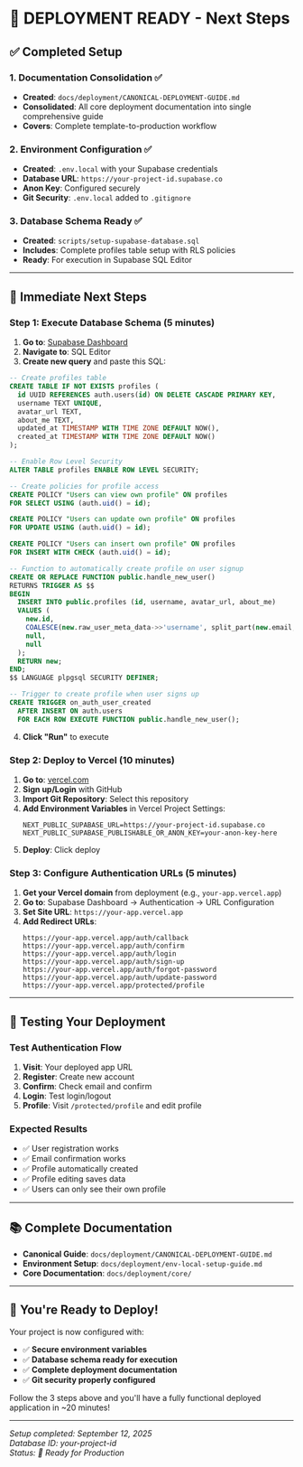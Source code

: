 # 🚀 DEPLOYMENT READY - Next Steps

## ✅ Completed Setup

### 1. Documentation Consolidation ✅
- **Created**: `docs/deployment/CANONICAL-DEPLOYMENT-GUIDE.md`
- **Consolidated**: All core deployment documentation into single comprehensive guide
- **Covers**: Complete template-to-production workflow

### 2. Environment Configuration ✅
- **Created**: `.env.local` with your Supabase credentials
- **Database URL**: `https://your-project-id.supabase.co`
- **Anon Key**: Configured securely
- **Git Security**: `.env.local` added to `.gitignore`

### 3. Database Schema Ready ✅
- **Created**: `scripts/setup-supabase-database.sql`
- **Includes**: Complete profiles table setup with RLS policies
- **Ready**: For execution in Supabase SQL Editor

---

## 🎯 Immediate Next Steps

### Step 1: Execute Database Schema (5 minutes)
1. **Go to**: [Supabase Dashboard](https://supabase.com/dashboard/project/your-project-id)
2. **Navigate to**: SQL Editor
3. **Create new query** and paste this SQL:

```sql
-- Create profiles table
CREATE TABLE IF NOT EXISTS profiles (
  id UUID REFERENCES auth.users(id) ON DELETE CASCADE PRIMARY KEY,
  username TEXT UNIQUE,
  avatar_url TEXT,
  about_me TEXT,
  updated_at TIMESTAMP WITH TIME ZONE DEFAULT NOW(),
  created_at TIMESTAMP WITH TIME ZONE DEFAULT NOW()
);

-- Enable Row Level Security
ALTER TABLE profiles ENABLE ROW LEVEL SECURITY;

-- Create policies for profile access
CREATE POLICY "Users can view own profile" ON profiles 
FOR SELECT USING (auth.uid() = id);

CREATE POLICY "Users can update own profile" ON profiles 
FOR UPDATE USING (auth.uid() = id);

CREATE POLICY "Users can insert own profile" ON profiles 
FOR INSERT WITH CHECK (auth.uid() = id);

-- Function to automatically create profile on user signup
CREATE OR REPLACE FUNCTION public.handle_new_user()
RETURNS TRIGGER AS $$
BEGIN
  INSERT INTO public.profiles (id, username, avatar_url, about_me)
  VALUES (
    new.id, 
    COALESCE(new.raw_user_meta_data->>'username', split_part(new.email, '@', 1)), 
    null, 
    null
  );
  RETURN new;
END;
$$ LANGUAGE plpgsql SECURITY DEFINER;

-- Trigger to create profile when user signs up
CREATE TRIGGER on_auth_user_created
  AFTER INSERT ON auth.users
  FOR EACH ROW EXECUTE FUNCTION public.handle_new_user();
```

4. **Click "Run"** to execute

### Step 2: Deploy to Vercel (10 minutes)
1. **Go to**: [vercel.com](https://vercel.com)
2. **Sign up/Login** with GitHub
3. **Import Git Repository**: Select this repository
4. **Add Environment Variables** in Vercel Project Settings:
   ```
   NEXT_PUBLIC_SUPABASE_URL=https://your-project-id.supabase.co
   NEXT_PUBLIC_SUPABASE_PUBLISHABLE_OR_ANON_KEY=your-anon-key-here
   ```
5. **Deploy**: Click deploy

### Step 3: Configure Authentication URLs (5 minutes)
1. **Get your Vercel domain** from deployment (e.g., `your-app.vercel.app`)
2. **Go to**: Supabase Dashboard → Authentication → URL Configuration
3. **Set Site URL**: `https://your-app.vercel.app`
4. **Add Redirect URLs**:
   ```
   https://your-app.vercel.app/auth/callback
   https://your-app.vercel.app/auth/confirm
   https://your-app.vercel.app/auth/login
   https://your-app.vercel.app/auth/sign-up
   https://your-app.vercel.app/auth/forgot-password
   https://your-app.vercel.app/auth/update-password
   https://your-app.vercel.app/protected/profile
   ```

---

## 🧪 Testing Your Deployment

### Test Authentication Flow
1. **Visit**: Your deployed app URL
2. **Register**: Create new account
3. **Confirm**: Check email and confirm
4. **Login**: Test login/logout
5. **Profile**: Visit `/protected/profile` and edit profile

### Expected Results
- ✅ User registration works
- ✅ Email confirmation works  
- ✅ Profile automatically created
- ✅ Profile editing saves data
- ✅ Users can only see their own profile

---

## 📚 Complete Documentation

- **Canonical Guide**: `docs/deployment/CANONICAL-DEPLOYMENT-GUIDE.md`
- **Environment Setup**: `docs/deployment/env-local-setup-guide.md`
- **Core Documentation**: `docs/deployment/core/`

---

## 🎉 You're Ready to Deploy!

Your project is now configured with:
- ✅ **Secure environment variables**
- ✅ **Database schema ready for execution**
- ✅ **Complete deployment documentation**
- ✅ **Git security properly configured**

Follow the 3 steps above and you'll have a fully functional deployed application in ~20 minutes!

---

*Setup completed: September 12, 2025*  
*Database ID: your-project-id*  
*Status: 🚀 Ready for Production*
